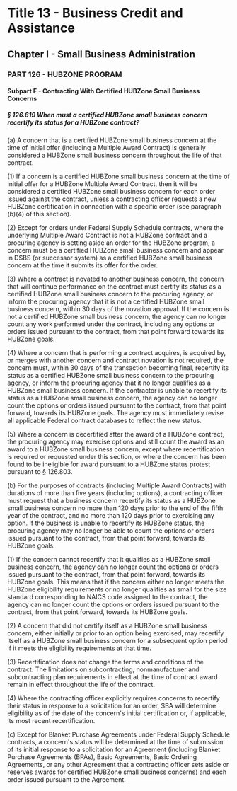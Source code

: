 
# Title 13 - Business Credit and Assistance
## Chapter I - Small Business Administration
### PART 126 - HUBZONE PROGRAM
#### Subpart F - Contracting With Certified HUBZone Small Business Concerns
##### § 126.619 When must a certified HUBZone small business concern recertify its status for a HUBZone contract?

(a) A concern that is a certified HUBZone small business concern at the time of initial offer (including a Multiple Award Contract) is generally considered a HUBZone small business concern throughout the life of that contract.

(1) If a concern is a certified HUBZone small business concern at the time of initial offer for a HUBZone Multiple Award Contract, then it will be considered a certified HUBZone small business concern for each order issued against the contract, unless a contracting officer requests a new HUBZone certification in connection with a specific order (see paragraph (b)(4) of this section).

(2) Except for orders under Federal Supply Schedule contracts, where the underlying Multiple Award Contract is not a HUBZone contract and a procuring agency is setting aside an order for the HUBZone program, a concern must be a certified HUBZone small business concern and appear in DSBS (or successor system) as a certified HUBZone small business concern at the time it submits its offer for the order.

(3) Where a contract is novated to another business concern, the concern that will continue performance on the contract must certify its status as a certified HUBZone small business concern to the procuring agency, or inform the procuring agency that it is not a certified HUBZone small business concern, within 30 days of the novation approval. If the concern is not a certified HUBZone small business concern, the agency can no longer count any work performed under the contract, including any options or orders issued pursuant to the contract, from that point forward towards its HUBZone goals.

(4) Where a concern that is performing a contract acquires, is acquired by, or merges with another concern and contract novation is not required, the concern must, within 30 days of the transaction becoming final, recertify its status as a certified HUBZone small business concern to the procuring agency, or inform the procuring agency that it no longer qualifies as a HUBZone small business concern. If the contractor is unable to recertify its status as a HUBZone small business concern, the agency can no longer count the options or orders issued pursuant to the contract, from that point forward, towards its HUBZone goals. The agency must immediately revise all applicable Federal contract databases to reflect the new status.

(5) Where a concern is decertified after the award of a HUBZone contract, the procuring agency may exercise options and still count the award as an award to a HUBZone small business concern, except where recertification is required or requested under this section, or where the concern has been found to be ineligible for award pursuant to a HUBZone status protest pursuant to § 126.803.

(b) For the purposes of contracts (including Multiple Award Contracts) with durations of more than five years (including options), a contracting officer must request that a business concern recertify its status as a HUBZone small business concern no more than 120 days prior to the end of the fifth year of the contract, and no more than 120 days prior to exercising any option. If the business is unable to recertify its HUBZone status, the procuring agency may no longer be able to count the options or orders issued pursuant to the contract, from that point forward, towards its HUBZone goals.

(1) If the concern cannot recertify that it qualifies as a HUBZone small business concern, the agency can no longer count the options or orders issued pursuant to the contract, from that point forward, towards its HUBZone goals. This means that if the concern either no longer meets the HUBZone eligibility requirements or no longer qualifies as small for the size standard corresponding to NAICS code assigned to the contract, the agency can no longer count the options or orders issued pursuant to the contract, from that point forward, towards its HUBZone goals.

(2) A concern that did not certify itself as a HUBZone small business concern, either initially or prior to an option being exercised, may recertify itself as a HUBZone small business concern for a subsequent option period if it meets the eligibility requirements at that time.

(3) Recertification does not change the terms and conditions of the contract. The limitations on subcontracting, nonmanufacturer and subcontracting plan requirements in effect at the time of contract award remain in effect throughout the life of the contract.

(4) Where the contracting officer explicitly requires concerns to recertify their status in response to a solicitation for an order, SBA will determine eligibility as of the date of the concern's initial certification or, if applicable, its most recent recertification.

(c) Except for Blanket Purchase Agreements under Federal Supply Schedule contracts, a concern's status will be determined at the time of submission of its initial response to a solicitation for an Agreement (including Blanket Purchase Agreements (BPAs), Basic Agreements, Basic Ordering Agreements, or any other Agreement that a contracting officer sets aside or reserves awards for certified HUBZone small business concerns) and each order issued pursuant to the Agreement.
